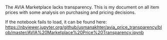The AVIA Marketplace lacks transparency. This is my document on all item prices with some analysis on purchasing and pricing decisions. 

If the notebook fails to load, it can be found here:
https://nbviewer.jupyter.org/github/usmanakhter/avia_price_transparency/blob/master/AVIA%20Marketplace%20Price%20Transparency.ipynb
